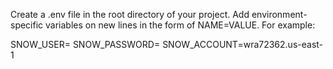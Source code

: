 Create a .env file in the root directory of your project. Add environment-specific variables on new lines in the form of NAME=VALUE. For example:

SNOW_USER=<Your Username>
SNOW_PASSWORD=<Your Password>
SNOW_ACCOUNT=wra72362.us-east-1
